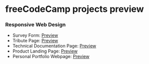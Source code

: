 # freeCodeCamp projects preview

### Responsive Web Design
* Survey Form: [Preview](https://htmlpreview.github.io/?https://github.com/tkrahlvitale/freeCodeCamp/blob/main/Responsive%20Web%20Design/Survey%20Form/index.html)
* Tribute Page: [Preview](https://htmlpreview.github.io/?https://github.com/tkrahlvitale/freeCodeCamp/blob/main/Responsive%20Web%20Design/Tribute%20Page/index.html)
* Technical Documentation Page: [Preview](https://htmlpreview.github.io/?https://github.com/tkrahlvitale/freeCodeCamp/blob/main/Responsive%20Web%20Design/Technical%20Documentation%20Page/index.html)
* Product Landing Page: [Preview](https://htmlpreview.github.io/?https://github.com/tkrahlvitale/freeCodeCamp/blob/main/Responsive%20Web%20Design/Product%20Landing%20Page/index.html)
* Personal Portfolio Webpage: [Preview](https://htmlpreview.github.io/?https://github.com/tkrahlvitale/freeCodeCamp/blob/main/Responsive%20Web%20Design/Personal%20Portfolio%20Webpage/index.html#welcome-section)
